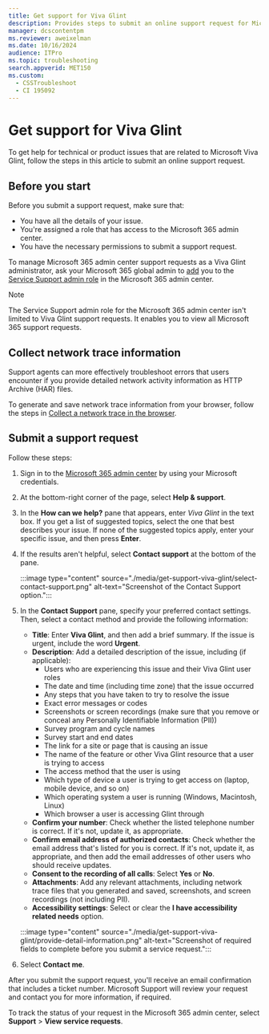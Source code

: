 ```yaml
---
title: Get support for Viva Glint
description: Provides steps to submit an online support request for Microsoft Viva Glint issues.
manager: dcscontentpm
ms.reviewer: aweixelman
ms.date: 10/16/2024
audience: ITPro
ms.topic: troubleshooting
search.appverid: MET150
ms.custom: 
  - CSSTroubleshoot
  - CI 195092
---
```


# Get support for Viva Glint

To get help for technical or product issues that are related to Microsoft Viva Glint, follow the steps in this article to submit an online support request.

## Before you start

Before you submit a support request, make sure that:

- You have all the details of your issue.
- You're assigned a role that has access to the Microsoft 365 admin center.
- You have the necessary permissions to submit a support request.

To manage Microsoft 365 admin center support requests as a Viva Glint administrator, ask your Microsoft 365 global admin to [add](/microsoft-365/admin/add-users/assign-admin-roles?view=o365-worldwide#steps-add-an-admin&preserve-view=true) you to the [Service Support admin role](/microsoft-365/admin/add-users/about-admin-roles?view=o365-worldwide#commonly-used-microsoft-365-admin-center-roles&preserve-view=true) in the Microsoft 365 admin center.

> [!NOTE]
> The Service Support admin role for the Microsoft 365 admin center isn't limited to Viva Glint support requests. It enables you to view all Microsoft 365 support requests.

## Collect network trace information

Support agents can more effectively troubleshoot errors that users encounter if you provide detailed network activity information as HTTP Archive (HAR) files.

To generate and save network trace information from your browser, follow the steps in [Collect a network trace in the browser](https://go.microsoft.com/fwlink/?linkid=2281838).

## Submit a support request

Follow these steps:

1. Sign in to the [Microsoft 365 admin center](https://admin.microsoft.com/adminportal/home?#/homepage) by using your Microsoft credentials.
1. At the bottom-right corner of the page, select **Help & support**.
1. In the **How can we help?** pane that appears, enter *Viva Glint* in the text box. If you get a list of suggested topics, select the one that best describes your issue. If none of the suggested topics apply, enter your specific issue, and then press **Enter**.
1. If the results aren't helpful, select **Contact support** at the bottom of the pane.

   :::image type="content" source="./media/get-support-viva-glint/select-contact-support.png" alt-text="Screenshot of the Contact Support option.":::
1. In the **Contact Support** pane, specify your preferred contact settings. Then, select a contact method and provide the following information:

   - **Title**: Enter **Viva Glint**, and then add a brief summary. If the issue is urgent, include the word **Urgent**.
   - **Description**: Add a detailed description of the issue, including (if applicable):
     - Users who are experiencing this issue and their Viva Glint user roles
     - The date and time (including time zone) that the issue occurred
     - Any steps that you have taken to try to resolve the issue
     - Exact error messages or codes
     - Screenshots or screen recordings (make sure that you remove or conceal any Personally Identifiable Information (PII))
     - Survey program and cycle names
     - Survey start and end dates
     - The link for a site or page that is causing an issue
     - The name of the feature or other Viva Glint resource that a user is trying to access
     - The access method that the user is using
     - Which type of device a user is trying to get access on (laptop, mobile device, and so on)
     - Which operating system a user is running (Windows, Macintosh, Linux)
     - Which browser a user is accessing Glint through
   - **Confirm your number**: Check whether the listed telephone number is correct. If it's not, update it, as appropriate.
   - **Confirm email address of authorized contacts**: Check whether the email address that's listed for you is correct. If it's not, update it, as appropriate, and then add the email addresses of other users who should receive updates.
   - **Consent to the recording of all calls**: Select **Yes** or **No**.
   - **Attachments**: Add any relevant attachments, including network trace files that you generated and saved, screenshots, and screen recordings (not including PII).
   - **Accessibility settings**: Select or clear the **I have accessibility related needs** option.

   :::image type="content" source="./media/get-support-viva-glint/provide-detail-information.png" alt-text="Screenshot of required fields to complete before you submit a service request.":::
1. Select **Contact me**.

After you submit the support request, you'll receive an email confirmation that includes a ticket number. Microsoft Support will review your request and contact you for more information, if required.

To track the status of your request in the Microsoft 365 admin center, select **Support** > **View service requests**.
